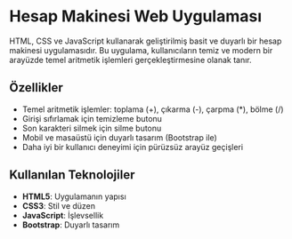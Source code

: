 # Hesap Makinesi Web Uygulaması

HTML, CSS ve JavaScript kullanarak geliştirilmiş basit ve duyarlı bir hesap makinesi uygulamasıdır. Bu uygulama, kullanıcıların temiz ve modern bir arayüzde temel aritmetik işlemleri gerçekleştirmesine olanak tanır.

## Özellikler
- Temel aritmetik işlemler: toplama (+), çıkarma (-), çarpma (*), bölme (/)
- Girişi sıfırlamak için temizleme butonu
- Son karakteri silmek için silme butonu
- Mobil ve masaüstü için duyarlı tasarım (Bootstrap ile)
- Daha iyi bir kullanıcı deneyimi için pürüzsüz arayüz geçişleri

## Kullanılan Teknolojiler
- **HTML5**: Uygulamanın yapısı
- **CSS3**: Stil ve düzen
- **JavaScript**: İşlevsellik
- **Bootstrap**: Duyarlı tasarım

